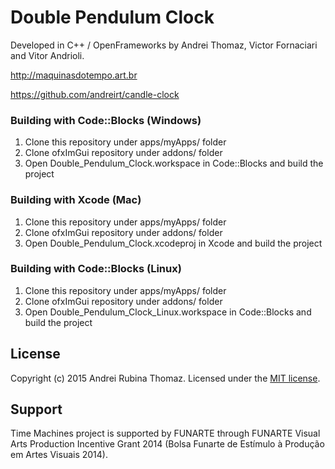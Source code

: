 # Double Pendulum Clock

Developed in C++ / OpenFrameworks by Andrei Thomaz, Victor Fornaciari and Vitor Andrioli.

http://maquinasdotempo.art.br

https://github.com/andreirt/candle-clock

### Building with Code::Blocks (Windows)

1. Clone this repository under apps/myApps/ folder
2. Clone ofxImGui repository under addons/ folder
3. Open Double_Pendulum_Clock.workspace in Code::Blocks and build the project

### Building with Xcode (Mac)

1. Clone this repository under apps/myApps/ folder
2. Clone ofxImGui repository under addons/ folder
3. Open Double_Pendulum_Clock.xcodeproj in Xcode and build the project

### Building with Code::Blocks (Linux)

1. Clone this repository under apps/myApps/ folder
2. Clone ofxImGui repository under addons/ folder
3. Open Double_Pendulum_Clock_Linux.workspace in Code::Blocks and build the project

## License

Copyright (c) 2015 Andrei Rubina Thomaz. Licensed under the [MIT license](bin/license.txt).

## Support

Time Machines project is supported by FUNARTE through FUNARTE Visual Arts Production Incentive Grant 2014 (Bolsa Funarte de Estímulo à Produção em Artes Visuais 2014).
